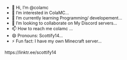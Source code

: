 - 👋 Hi, I’m @colamc
- 👀 I’m interested in ColaMC...
- 🌱 I’m currently learning Programming/ developement...
- 💞️ I’m looking to collaborate on My Discord servers...
- 📫 How to reach me colamc ...
- 😄 Pronouns: Scottify14...
- ⚡ Fun fact: I have my own Minecraft server...

<!---
colamc/colamc is a ✨ special ✨ repository because its `README.md` (this file) appears on your GitHub profile.
You can click the Preview link to take a look at your changes.
---> https://linktr.ee/scottify14
